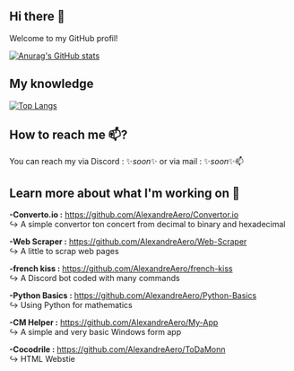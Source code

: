 ## Hi there 👋
Welcome to my GitHub profil!   

[![Anurag's GitHub stats](https://github-readme-stats.vercel.app/api?username=alexandreaero&show_icons=true&include_all_commits=true&count_private=true)](https://github.com/anuraghazra/github-readme-stats)

## My knowledge

[![Top Langs](https://github-readme-stats.vercel.app/api/top-langs/?username=alexandreaero&layout=compact)](https://github.com/anuraghazra/github-readme-stats)

## How to reach me 📫?

You can reach my via Discord : ✨*soon*✨ or via mail : ✨*soon*✨📫

## Learn more about what I'm working on 🔭

**-Converto.io :** https://github.com/AlexandreAero/Convertor.io  
↪️ A simple convertor ton concert from decimal to binary and hexadecimal 

**-Web Scraper :** https://github.com/AlexandreAero/Web-Scraper  
↪️ A little to scrap web pages  

**-french kiss :** https://github.com/AlexandreAero/french-kiss  
↪️ A Discord bot coded with many commands   

**-Python Basics :** https://github.com/AlexandreAero/Python-Basics  
↪️ Using Python for mathematics  

**-CM Helper :** https://github.com/AlexandreAero/My-App  
↪️ A simple and very basic Windows form app  

**-Cocodrile :** https://github.com/AlexandreAero/ToDaMonn  
↪️ HTML Webstie

<!--
**AlexandreAero/AlexandreAero** is a ✨ _special_ ✨ repository because its `README.md` (this file) appears on your GitHub profile.

Here are some ideas to get you started:

-🔭 I’m currently working on ...
- 🌱 I’m currently learning ...
- 👯 I’m looking to collaborate on ...
- 🤔 I’m looking for help with ...
- 💬 Ask me about ...
- 📫 How to reach me: ...
- 😄 Pronouns: ...
- ⚡ Fun fact: ...
-->
